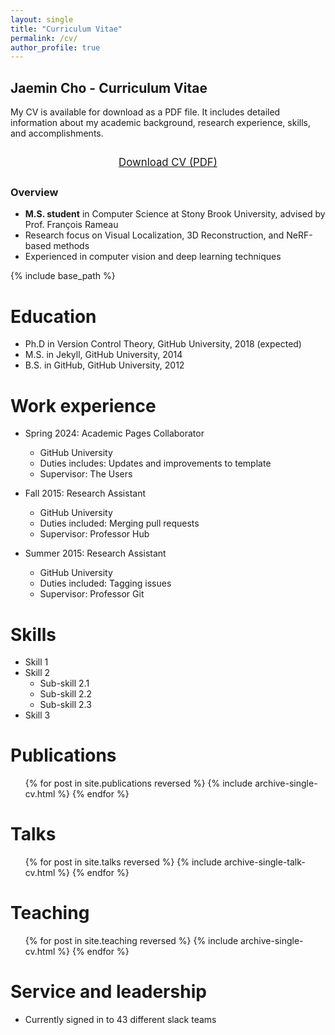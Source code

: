 ```yaml
---
layout: single
title: "Curriculum Vitae"
permalink: /cv/
author_profile: true
---
```


## Jaemin Cho - Curriculum Vitae

My CV is available for download as a PDF file. It includes detailed information about my academic background, research experience, skills, and accomplishments.

<div style="text-align: center; margin: 2em 0;">
  <a href="{{ site.baseurl }}/files/CV_20250416.pdf" class="btn btn--primary" style="font-size: 1.2em; padding: 0.75em 1.5em;">
    <i class="fas fa-download" aria-hidden="true"></i> Download CV (PDF)
  </a>
</div>

### Overview

- **M.S. student** in Computer Science at Stony Brook University, advised by Prof. François Rameau
- Research focus on Visual Localization, 3D Reconstruction, and NeRF-based methods
- Experienced in computer vision and deep learning techniques

{% include base_path %}

Education
======
* Ph.D in Version Control Theory, GitHub University, 2018 (expected)
* M.S. in Jekyll, GitHub University, 2014
* B.S. in GitHub, GitHub University, 2012

Work experience
======
* Spring 2024: Academic Pages Collaborator
  * GitHub University
  * Duties includes: Updates and improvements to template
  * Supervisor: The Users

* Fall 2015: Research Assistant
  * GitHub University
  * Duties included: Merging pull requests
  * Supervisor: Professor Hub

* Summer 2015: Research Assistant
  * GitHub University
  * Duties included: Tagging issues
  * Supervisor: Professor Git
  
Skills
======
* Skill 1
* Skill 2
  * Sub-skill 2.1
  * Sub-skill 2.2
  * Sub-skill 2.3
* Skill 3

Publications
======
  <ul>{% for post in site.publications reversed %}
    {% include archive-single-cv.html %}
  {% endfor %}</ul>
  
Talks
======
  <ul>{% for post in site.talks reversed %}
    {% include archive-single-talk-cv.html  %}
  {% endfor %}</ul>
  
Teaching
======
  <ul>{% for post in site.teaching reversed %}
    {% include archive-single-cv.html %}
  {% endfor %}</ul>
  
Service and leadership
======
* Currently signed in to 43 different slack teams
